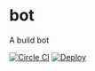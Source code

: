 # bot

A build bot

[![Circle CI](https://circleci.com/gh/dkubb/bot.svg?style=shield)](https://circleci.com/gh/dkubb/bot)
[![Deploy](https://www.herokucdn.com/deploy/button.png)](https://heroku.com/deploy)
